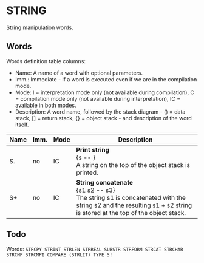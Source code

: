 ﻿# STRING

String manipulation words.

## Words

Words definition table columns:

- Name: A name of a word with optional parameters.
- Imm.: Immediate - if a word is executed even if we are in the compilation mode.
- Mode: I = interpretation mode only (not available during compilation), C = compilation mode only
  (not available during interpretation), IC = available in both modes.
- Description: A word name, followed by the stack diagram - () = data stack, [] = return stack, {} = object stack - and description of the word itself.

| Name  | Imm. | Mode | Description |
| ---   | ---  | ---  | --- |
| S.    | no   | IC   | **Print string**<br>{s -- }<br>A string on the top of the object stack is printed. |
| S+    | no   | IC   | **String concatenate**<br>{s1 s2 -- s3}<br>The string s1 is concatenated with the string s2 and the resulting s1 + s2 string is stored at the top of the object stack. |

## Todo

Words: `STRCPY STRINT STRLEN STRREAL SUBSTR STRFORM STRCAT STRCHAR STRCMP STRCMPI COMPARE (STRLIT) TYPE S!`
